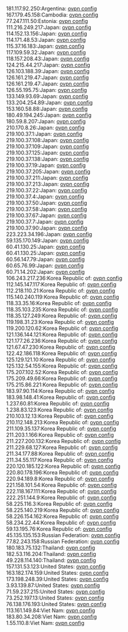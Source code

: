 181.117.92.250:Argentina: [ovpn config](vpn/181_117_92_250.ovpn)  
167.179.45.158:Cambodia: [ovpn config](vpn/167_179_45_158.ovpn)  
77.247.111.50:Estonia: [ovpn config](vpn/77_247_111_50.ovpn)  
111.216.249.217:Japan: [ovpn config](vpn/111_216_249_217.ovpn)  
114.152.13.156:Japan: [ovpn config](vpn/114_152_13_156.ovpn)  
114.171.48.53:Japan: [ovpn config](vpn/114_171_48_53.ovpn)  
115.37.16.183:Japan: [ovpn config](vpn/115_37_16_183.ovpn)  
117.109.59.32:Japan: [ovpn config](vpn/117_109_59_32.ovpn)  
118.157.208.43:Japan: [ovpn config](vpn/118_157_208_43.ovpn)  
124.215.44.217:Japan: [ovpn config](vpn/124_215_44_217.ovpn)  
126.103.188.39:Japan: [ovpn config](vpn/126_103_188_39.ovpn)  
126.161.219.47:Japan: [ovpn config](vpn/126_161_219_47.ovpn)  
126.161.219.47:Japan: [ovpn config](vpn/126_161_219_47.ovpn)  
126.55.195.75:Japan: [ovpn config](vpn/126_55_195_75.ovpn)  
133.149.93.69:Japan: [ovpn config](vpn/133_149_93_69.ovpn)  
133.204.254.89:Japan: [ovpn config](vpn/133_204_254_89.ovpn)  
153.160.58.88:Japan: [ovpn config](vpn/153_160_58_88.ovpn)  
180.49.194.245:Japan: [ovpn config](vpn/180_49_194_245.ovpn)  
180.59.8.207:Japan: [ovpn config](vpn/180_59_8_207.ovpn)  
210.170.8.26:Japan: [ovpn config](vpn/210_170_8_26.ovpn)  
219.100.37.1:Japan: [ovpn config](vpn/219_100_37_1.ovpn)  
219.100.37.108:Japan: [ovpn config](vpn/219_100_37_108.ovpn)  
219.100.37.109:Japan: [ovpn config](vpn/219_100_37_109.ovpn)  
219.100.37.125:Japan: [ovpn config](vpn/219_100_37_125.ovpn)  
219.100.37.138:Japan: [ovpn config](vpn/219_100_37_138.ovpn)  
219.100.37.19:Japan: [ovpn config](vpn/219_100_37_19.ovpn)  
219.100.37.205:Japan: [ovpn config](vpn/219_100_37_205.ovpn)  
219.100.37.211:Japan: [ovpn config](vpn/219_100_37_211.ovpn)  
219.100.37.213:Japan: [ovpn config](vpn/219_100_37_213.ovpn)  
219.100.37.22:Japan: [ovpn config](vpn/219_100_37_22.ovpn)  
219.100.37.4:Japan: [ovpn config](vpn/219_100_37_4.ovpn)  
219.100.37.50:Japan: [ovpn config](vpn/219_100_37_50.ovpn)  
219.100.37.58:Japan: [ovpn config](vpn/219_100_37_58.ovpn)  
219.100.37.67:Japan: [ovpn config](vpn/219_100_37_67.ovpn)  
219.100.37.7:Japan: [ovpn config](vpn/219_100_37_7.ovpn)  
219.100.37.90:Japan: [ovpn config](vpn/219_100_37_90.ovpn)  
223.223.34.196:Japan: [ovpn config](vpn/223_223_34_196.ovpn)  
59.135.170.149:Japan: [ovpn config](vpn/59_135_170_149.ovpn)  
60.41.130.25:Japan: [ovpn config](vpn/60_41_130_25.ovpn)  
60.41.130.25:Japan: [ovpn config](vpn/60_41_130_25.ovpn)  
60.56.147.79:Japan: [ovpn config](vpn/60_56_147_79.ovpn)  
60.65.76.99:Japan: [ovpn config](vpn/60_65_76_99.ovpn)  
60.71.14.202:Japan: [ovpn config](vpn/60_71_14_202.ovpn)  
106.243.217.236:Korea Republic of: [ovpn config](vpn/106_243_217_236.ovpn)  
112.145.147.117:Korea Republic of: [ovpn config](vpn/112_145_147_117.ovpn)  
112.218.110.21:Korea Republic of: [ovpn config](vpn/112_218_110_21.ovpn)  
115.140.240.119:Korea Republic of: [ovpn config](vpn/115_140_240_119.ovpn)  
118.33.35.16:Korea Republic of: [ovpn config](vpn/118_33_35_16.ovpn)  
118.35.103.235:Korea Republic of: [ovpn config](vpn/118_35_103_235.ovpn)  
118.35.127.249:Korea Republic of: [ovpn config](vpn/118_35_127_249.ovpn)  
119.198.31.23:Korea Republic of: [ovpn config](vpn/119_198_31_23.ovpn)  
119.200.120.62:Korea Republic of: [ovpn config](vpn/119_200_120_62.ovpn)  
121.136.144.121:Korea Republic of: [ovpn config](vpn/121_136_144_121.ovpn)  
121.177.26.236:Korea Republic of: [ovpn config](vpn/121_177_26_236.ovpn)  
121.67.47.230:Korea Republic of: [ovpn config](vpn/121_67_47_230.ovpn)  
122.42.186.118:Korea Republic of: [ovpn config](vpn/122_42_186_118.ovpn)  
125.129.121.10:Korea Republic of: [ovpn config](vpn/125_129_121_10.ovpn)  
125.132.54.155:Korea Republic of: [ovpn config](vpn/125_132_54_155.ovpn)  
175.207.102.52:Korea Republic of: [ovpn config](vpn/175_207_102_52.ovpn)  
175.209.49.66:Korea Republic of: [ovpn config](vpn/175_209_49_66.ovpn)  
175.215.86.221:Korea Republic of: [ovpn config](vpn/175_215_86_221.ovpn)  
183.97.90.114:Korea Republic of: [ovpn config](vpn/183_97_90_114.ovpn)  
183.98.148.41:Korea Republic of: [ovpn config](vpn/183_98_148_41.ovpn)  
1.237.60.81:Korea Republic of: [ovpn config](vpn/1_237_60_81.ovpn)  
1.238.83.123:Korea Republic of: [ovpn config](vpn/1_238_83_123.ovpn)  
210.103.12.13:Korea Republic of: [ovpn config](vpn/210_103_12_13.ovpn)  
210.112.148.213:Korea Republic of: [ovpn config](vpn/210_112_148_213.ovpn)  
211.109.35.137:Korea Republic of: [ovpn config](vpn/211_109_35_137.ovpn)  
211.203.1.166:Korea Republic of: [ovpn config](vpn/211_203_1_166.ovpn)  
211.227.200.132:Korea Republic of: [ovpn config](vpn/211_227_200_132.ovpn)  
211.229.68.127:Korea Republic of: [ovpn config](vpn/211_229_68_127.ovpn)  
211.34.177.88:Korea Republic of: [ovpn config](vpn/211_34_177_88.ovpn)  
211.34.55.117:Korea Republic of: [ovpn config](vpn/211_34_55_117.ovpn)  
220.120.185.122:Korea Republic of: [ovpn config](vpn/220_120_185_122.ovpn)  
220.80.178.196:Korea Republic of: [ovpn config](vpn/220_80_178_196.ovpn)  
220.94.189.8:Korea Republic of: [ovpn config](vpn/220_94_189_8.ovpn)  
221.158.101.54:Korea Republic of: [ovpn config](vpn/221_158_101_54.ovpn)  
222.118.167.111:Korea Republic of: [ovpn config](vpn/222_118_167_111.ovpn)  
222.251.144.9:Korea Republic of: [ovpn config](vpn/222_251_144_9.ovpn)  
58.225.116.3:Korea Republic of: [ovpn config](vpn/58_225_116_3.ovpn)  
58.225.140.219:Korea Republic of: [ovpn config](vpn/58_225_140_219.ovpn)  
58.226.154.162:Korea Republic of: [ovpn config](vpn/58_226_154_162.ovpn)  
58.234.22.44:Korea Republic of: [ovpn config](vpn/58_234_22_44.ovpn)  
59.13.195.76:Korea Republic of: [ovpn config](vpn/59_13_195_76.ovpn)  
45.135.135.153:Russian Federation: [ovpn config](vpn/45_135_135_153.ovpn)  
77.82.243.158:Russian Federation: [ovpn config](vpn/77_82_243_158.ovpn)  
180.183.75.132:Thailand: [ovpn config](vpn/180_183_75_132.ovpn)  
182.53.116.204:Thailand: [ovpn config](vpn/182_53_116_204.ovpn)  
49.228.114.140:Thailand: [ovpn config](vpn/49_228_114_140.ovpn)  
157.131.53.123:United States: [ovpn config](vpn/157_131_53_123.ovpn)  
163.182.174.159:United States: [ovpn config](vpn/163_182_174_159.ovpn)  
173.198.248.39:United States: [ovpn config](vpn/173_198_248_39.ovpn)  
3.93.139.87:United States: [ovpn config](vpn/3_93_139_87.ovpn)  
71.59.237.215:United States: [ovpn config](vpn/71_59_237_215.ovpn)  
73.252.197.13:United States: [ovpn config](vpn/73_252_197_13.ovpn)  
76.138.176.193:United States: [ovpn config](vpn/76_138_176_193.ovpn)  
113.161.149.84:Viet Nam: [ovpn config](vpn/113_161_149_84.ovpn)  
183.80.34.208:Viet Nam: [ovpn config](vpn/183_80_34_208.ovpn)  
1.55.110.8:Viet Nam: [ovpn config](vpn/1_55_110_8.ovpn)  
